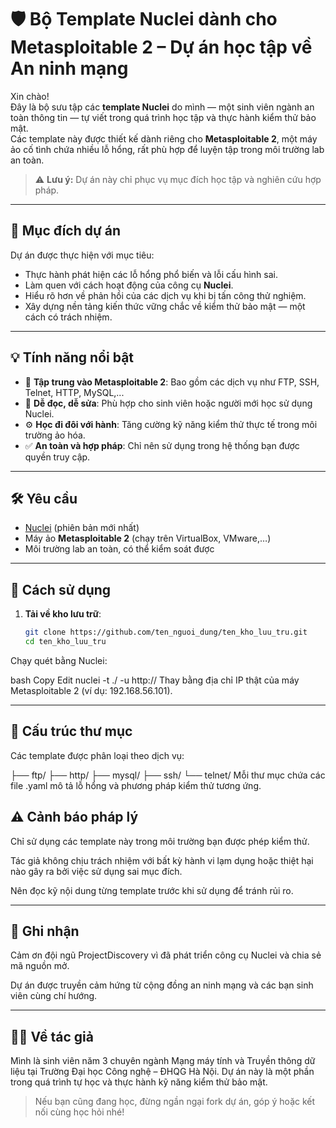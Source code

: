 # 🛡️ Bộ Template Nuclei dành cho Metasploitable 2 – Dự án học tập về An ninh mạng

Xin chào!  
Đây là bộ sưu tập các **template Nuclei** do mình — một sinh viên ngành an toàn thông tin — tự viết trong quá trình học tập và thực hành kiểm thử bảo mật.  
Các template này được thiết kế dành riêng cho **Metasploitable 2**, một máy ảo cố tình chứa nhiều lỗ hổng, rất phù hợp để luyện tập trong môi trường lab an toàn.

> ⚠️ **Lưu ý:** Dự án này chỉ phục vụ mục đích học tập và nghiên cứu hợp pháp.

---

## 🎯 Mục đích dự án

Dự án được thực hiện với mục tiêu:

- Thực hành phát hiện các lỗ hổng phổ biến và lỗi cấu hình sai.
- Làm quen với cách hoạt động của công cụ **Nuclei**.
- Hiểu rõ hơn về phản hồi của các dịch vụ khi bị tấn công thử nghiệm.
- Xây dựng nền tảng kiến thức vững chắc về kiểm thử bảo mật — một cách có trách nhiệm.

---

## 💡 Tính năng nổi bật

- 📌 **Tập trung vào Metasploitable 2**: Bao gồm các dịch vụ như FTP, SSH, Telnet, HTTP, MySQL,...
- 🧩 **Dễ đọc, dễ sửa**: Phù hợp cho sinh viên hoặc người mới học sử dụng Nuclei.
- ⚙️ **Học đi đôi với hành**: Tăng cường kỹ năng kiểm thử thực tế trong môi trường ảo hóa.
- ✅ **An toàn và hợp pháp**: Chỉ nên sử dụng trong hệ thống bạn được quyền truy cập.

---

## 🛠 Yêu cầu

- [Nuclei](https://github.com/projectdiscovery/nuclei) (phiên bản mới nhất)
- Máy ảo **Metasploitable 2** (chạy trên VirtualBox, VMware,…)
- Môi trường lab an toàn, có thể kiểm soát được

---

## 🚀 Cách sử dụng

1. **Tải về kho lưu trữ**:
   ```bash
   git clone https://github.com/ten_nguoi_dung/ten_kho_luu_tru.git
   cd ten_kho_luu_tru
Chạy quét bằng Nuclei:

bash
Copy
Edit
nuclei -t ./ -u http://<ip-cua-metasploitable2>
Thay <ip-cua-metasploitable2> bằng địa chỉ IP thật của máy Metasploitable 2 (ví dụ: 192.168.56.101).

---

## 📁 Cấu trúc thư mục
Các template được phân loại theo dịch vụ:

├── ftp/
├── http/
├── mysql/
├── ssh/
└── telnet/
Mỗi thư mục chứa các file .yaml mô tả lỗ hổng và phương pháp kiểm thử tương ứng.

## ⚠️ Cảnh báo pháp lý
Chỉ sử dụng các template này trong môi trường bạn được phép kiểm thử.

Tác giả không chịu trách nhiệm với bất kỳ hành vi lạm dụng hoặc thiệt hại nào gây ra bởi việc sử dụng sai mục đích.

Nên đọc kỹ nội dung từng template trước khi sử dụng để tránh rủi ro.

---

## 🙏 Ghi nhận
Cảm ơn đội ngũ ProjectDiscovery vì đã phát triển công cụ Nuclei và chia sẻ mã nguồn mở.

Dự án được truyền cảm hứng từ cộng đồng an ninh mạng và các bạn sinh viên cùng chí hướng.

---

## 👨‍🎓 Về tác giả
Mình là sinh viên năm 3 chuyên ngành Mạng máy tính và Truyền thông dữ liệu tại Trường Đại học Công nghệ – ĐHQG Hà Nội.
Dự án này là một phần trong quá trình tự học và thực hành kỹ năng kiểm thử bảo mật.

> Nếu bạn cũng đang học, đừng ngần ngại fork dự án, góp ý hoặc kết nối cùng học hỏi nhé!
